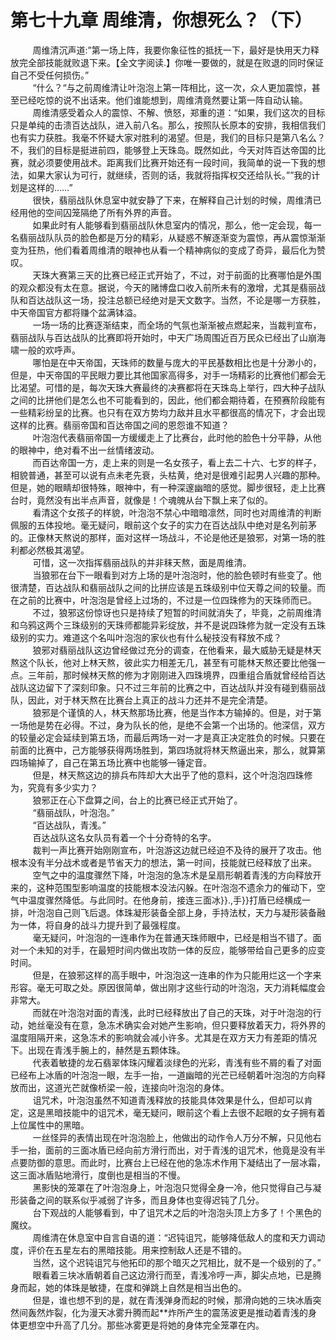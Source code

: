 <h1>第七十九章 周维清，你想死么？（下）</h1>
<div id="content">&nbsp&nbsp&nbsp&nbsp&nbsp&nbsp&nbsp&nbsp
 周维清沉声道:”第一场上阵，我要你象征性的抵抚一下，最好是快用天力释放完全部技能就败退下来。【全文字阅读.】你唯一要做的，就是在败退的同时保证自己不受任何损伤。”
 <br/>&nbsp&nbsp&nbsp&nbsp&nbsp&nbsp&nbsp&nbsp
 “什么？“与之前周维清让叶泡泡上第一阵相比，这一次，众人更加震惊，甚至已经吃惊的说不出话来。他们谁能想到，周维清竟然要让第一阵自动认输。
 <br/>&nbsp&nbsp&nbsp&nbsp&nbsp&nbsp&nbsp&nbsp
 周维清感受着众人的震惊、不解、愤怒，郑重的道：“如果，我们这次的目标只是单纯的击溃百达战队，进入前八名。那么，按照队长原本的安排，我相信我们也有实力获胜。我毫不怀疑大家对胜利的渴望。但是，我们的目标只是第八名么？不，我们的目标是挺进前四，能够登上天珠岛。既然如此，今天对阵百达帝国的比赛，就必须要使用战术。距离我们比赛开始还有一段时间，我简单的说一下我的想法，如果大家认为可行，就继续，否则的话，我就将指挥权交还给队长。””我的计划是这样的……”
 <br/>&nbsp&nbsp&nbsp&nbsp&nbsp&nbsp&nbsp&nbsp
 很快，翡丽战队休息室中就安静了下来，在解释自己计划的时候，周维清已经用他的空间囚笼隔绝了所有外界的声音。
 <br/>&nbsp&nbsp&nbsp&nbsp&nbsp&nbsp&nbsp&nbsp
 如果此时有人能够看到翡丽战队休息室内的情况，那么，他一定会现，每一名翡丽战队队员的脸色都是万分的精彩，从疑惑不解逐渐变为震惊，再从震惊渐渐变为狂热，他们看着周维清的眼神也从看一个精神病似的变成了奇异，最后化为赞叹。
 <br/>&nbsp&nbsp&nbsp&nbsp&nbsp&nbsp&nbsp&nbsp
 天珠大赛第三天的比赛已经正式开始了，不过，对于前面的比赛哪怕是外围的观众都没有太在意。据说，今天的赌博盘口收入前所未有的激增，尤其是翡丽战队和百达战队这一场，投注总额已经绝对是天文数字。当然，不论是哪一方获胜，中天帝国官方都将赚个盆满钵溢。
 <br/>&nbsp&nbsp&nbsp&nbsp&nbsp&nbsp&nbsp&nbsp
 一场一场的比赛逐渐结束，而全场的气氛也渐渐被点燃起来，当裁判宣布，翡丽战队与百达战队的比赛即将开始时，中天广场周围近百万民众已经出了山崩海啸一般的欢呼声。
 <br/>&nbsp&nbsp&nbsp&nbsp&nbsp&nbsp&nbsp&nbsp
 哪怕是在中天帝国，天珠师的数量与庞大的平民基数相比也是十分渺小的，但是，中天帝国的平民眼力要比其他国家高得多，对手一场精彩的比赛他们都会无比渴望。可惜的是，每次天珠大赛最终的决赛都将在天珠岛上举行，四大种子战队之间的比拼他们是怎么也不可能看到的，因此，他们都会期待着，在预赛阶段能有一些精彩纷呈的比赛。也只有在双方势均力敌并且水平都很高的情况下，才会出现这样的比赛。翡丽帝国和百达帝国之间的恩怨谁不知道？
 <br/>&nbsp&nbsp&nbsp&nbsp&nbsp&nbsp&nbsp&nbsp
 叶泡泡代表翡丽帝国一方缓缓走上了比赛台，此时他的脸色十分平静，从他的眼神中，绝对看不出一丝情绪波动。
 <br/>&nbsp&nbsp&nbsp&nbsp&nbsp&nbsp&nbsp&nbsp
 而百达帝国一方，走上来的则是一名女孩子，看上去二十六、七岁的样子，相貌普通，甚至可以说有点未老先衰，头枯黄，绝对是很难引起男人兴趣的那种。但是，她的眼睛却很特殊，眼神中，有一种深邃幽暗的感觉。脚步很轻，走上比赛台时，竟然没有出半点声音，就像是！个魂魄从台下飘上来了似的。
 <br/>&nbsp&nbsp&nbsp&nbsp&nbsp&nbsp&nbsp&nbsp
 看清这个女孩子的样貌，叶泡泡不禁心中暗暗凛然，同时也对周维清的判断佩服的五体投地。毫无疑问，眼前这个女子的实力在百达战队中绝对是名列前茅的。正像林天熬说的那样，面对这样一场战斗，不论是他还是狼邪，对第一场的胜利都必然极其渴望。
 <br/>&nbsp&nbsp&nbsp&nbsp&nbsp&nbsp&nbsp&nbsp
 可惜，这一次指挥翡丽战队的并非秣天熬，面是周维清。
 <br/>&nbsp&nbsp&nbsp&nbsp&nbsp&nbsp&nbsp&nbsp
 当狼邪在台下一眼看到对方上场的是叶泡泡时，他的脸色顿时有些变了。他很清楚，百达战队和翡丽战队之间的比拼应该是五珠级别中位天尊之间的较量。而在之前的比赛中，叶泡泡是曾经上过场的，不过是一位四珠修为的天珠师而已。
 <br/>&nbsp&nbsp&nbsp&nbsp&nbsp&nbsp&nbsp&nbsp
 不过，狼邪这份惊讶也只是持续了短暂的时间就消失了，毕竟，之前周维清和乌鸦这两个三珠级别的天珠师都能异彩绽放，并不是说四珠修为就一定没有五珠级别的实力。难道这个名叫叶泡泡的家伙也有什么秘技没有释放不成？
 <br/>&nbsp&nbsp&nbsp&nbsp&nbsp&nbsp&nbsp&nbsp
 狼邪对翡丽战队这边曾经做过充分的调查，在他看来，最大威胁无疑是林天熬这个队长，他对上林天熬，彼此实力相差无几，甚至有可能林天熬还要比他强一点。三年前，那时候林天熬的修为才刚刚进入四珠境界，四重组合盾就曾经给百达战队这边留下了深刻印象。只不过三年前的比赛之中，百达战队并没有碰到翡丽战队，因此，对于林天熬在比赛台上真正的战斗力还并不是完全清楚。
 <br/>&nbsp&nbsp&nbsp&nbsp&nbsp&nbsp&nbsp&nbsp
 狼邪是个谨慎的人，林天熬那场比赛，他是当作本方输掉的。但是，对于第一场他是势在必得。不过，身为队长的他，是绝不会第一个出场的。他深信，双方的较量必定会延续到第五场，而最后两场一对一才是真正决定胜负的时候。只要在前面的比赛中，己方能够获得两场胜到，第四场就将林天熬逼出来，那么，就算第四场输掉了，自己在第五场比赛中也能够一锤定音。
 <br/>&nbsp&nbsp&nbsp&nbsp&nbsp&nbsp&nbsp&nbsp
 但是，林天熬这边的排兵布阵却大大出乎了他的意料，这个叶泡泡四珠修为，究竟有多少实力？
 <br/>&nbsp&nbsp&nbsp&nbsp&nbsp&nbsp&nbsp&nbsp
 狼邪正在心下盘算之间，台上的比赛已经正式开始了。
 <br/>&nbsp&nbsp&nbsp&nbsp&nbsp&nbsp&nbsp&nbsp
 “翡丽战队，叶泡泡。”
 <br/>&nbsp&nbsp&nbsp&nbsp&nbsp&nbsp&nbsp&nbsp
 “百达战队，青浅。”
 <br/>&nbsp&nbsp&nbsp&nbsp&nbsp&nbsp&nbsp&nbsp
 百达战队这名女队员有着一个十分奇特的名字。
 <br/>&nbsp&nbsp&nbsp&nbsp&nbsp&nbsp&nbsp&nbsp
 裁判一声比赛开始刚刚宣布，叶泡游这边就已经迫不及待的展开了攻击。他根本没有半分战术或者是节省天力的想法，第一时间，技能就已经释放了出来。
 <br/>&nbsp&nbsp&nbsp&nbsp&nbsp&nbsp&nbsp&nbsp
 空气之中的温度骤然下降，叶泡泡的急冻术是呈扇形朝着青浅的方向释放开来的，这种范围型影响温度的技能根本没法闪躲。在叶泡泡不遗余力的催动下，空气中温度骤然降低。与此同时。在他身前，接连三面冰}}.,手}}打盾已经横成一排，叶泡泡自己则飞后退。体珠凝形装备全部上身，手持法杖，天力与凝形装备融为一体，将自身的战斗力提升到了最强程度。
 <br/>&nbsp&nbsp&nbsp&nbsp&nbsp&nbsp&nbsp&nbsp
 毫无疑问，叶泡泡的一连串作为在普通天珠师眼中，已经是相当不错了。面对一个未知的对手，在最短时间内做出攻防一体的反应，能够带给自己更多的应变时间。
 <br/>&nbsp&nbsp&nbsp&nbsp&nbsp&nbsp&nbsp&nbsp
 但是，在狼邪这样的高手眼中，叶泡泡这一连串的作为只能用烂这一个字来形容。毫无可取之处。原因很简单，做出刚才这些行动的叶泡泡，天力消耗幅度会非常大。
 <br/>&nbsp&nbsp&nbsp&nbsp&nbsp&nbsp&nbsp&nbsp
 而就在叶泡泡对面的青浅，此时已经释放出了自己的天珠，对于叶泡泡的行动，她丝毫没有在意，急冻术确实会对她产生影响，但只要释放着天力，将外界的温度阻隔开来，这急冻术的影响就会减小许多。尤其是在双方天力有差距的情况下。出现在青浅手腕上的，赫然是五颗体珠。
 <br/>&nbsp&nbsp&nbsp&nbsp&nbsp&nbsp&nbsp&nbsp
 代表着敏捷的龙石翡翠体珠闪耀着淡绿色的光彩，青浅有些不屑的看了对面已经布上冰盾的叶泡泡一眼，左手一抬，一道幽暗的光芒已经朝着叶泡泡的方向释放而出，这道光芒就像桥梁一般，连接向叶泡泡的身体。
 <br/>&nbsp&nbsp&nbsp&nbsp&nbsp&nbsp&nbsp&nbsp
 诅咒术，叶泡泡虽然不知道青浅释放的技能具体效果是什么，但却可以肯定，这是黑暗技能中的诅咒术，毫无疑问，眼前这个看上去很不起眼的女子拥有着上位属性中的黑暗。
 <br/>&nbsp&nbsp&nbsp&nbsp&nbsp&nbsp&nbsp&nbsp
 一丝怪异的表情出现在叶泡泡脸上，他做出的动作令人万分不解，只见他右手一抬，面前的三面冰盾已经向前方滑行而出，对于青浅的诅咒术，他竟是没有半点要防御的意思。而此时，比赛台上已经在他的急冻术作用下凝结出了一层冰霜，这三面冰盾贴地滑行，度倒也是相当的不慢。
 <br/>&nbsp&nbsp&nbsp&nbsp&nbsp&nbsp&nbsp&nbsp
 黑影快的笼罩在了叶泡泡身上，叶泡泡只觉得全身一冷，他只觉得自己与凝形装备之间的联系似乎减弱了许多，而且身体也变得迟钝了几分。
 <br/>&nbsp&nbsp&nbsp&nbsp&nbsp&nbsp&nbsp&nbsp
 台下观战的人能够看到，中了诅咒术之后的叶泡泡头顶上方多了！个黑色的魔纹。
 <br/>&nbsp&nbsp&nbsp&nbsp&nbsp&nbsp&nbsp&nbsp
 周维清在休息室中自言自语的道：“迟钝诅咒，能够降低敌人的度和天力调动度，评价在五星左右的黑暗技能。用来控制敌人还是不错的。
 <br/>&nbsp&nbsp&nbsp&nbsp&nbsp&nbsp&nbsp&nbsp
 当然，这个迟钝诅咒与他拓印的那个暗灭之咒相比，就不是一个级别的了。”
 <br/>&nbsp&nbsp&nbsp&nbsp&nbsp&nbsp&nbsp&nbsp
 眼看着三块冰盾朝着自己这边滑行而至，青浅冷哼一声，脚尖点地，已是腾身而起，她的体珠是敏捷，在度和弹跳上自然是相当出色的。
 <br/>&nbsp&nbsp&nbsp&nbsp&nbsp&nbsp&nbsp&nbsp
 但是，谁也想不到的是，就在青浅弹身而起的时候，那滑向她的三块冰盾突然间轰然炸裂，化为漫天冰雾升腾而起**炸所产生的震荡波更是推动着青浅的身体更想空中升高了几分。那些冰雾更是将她的身体完全笼罩在内。
 <br/>&nbsp&nbsp&nbsp&nbsp&nbsp&nbsp&nbsp&nbsp
 <br/>&nbsp&nbsp&nbsp&nbsp&nbsp&nbsp&nbsp&nbsp
</div>
